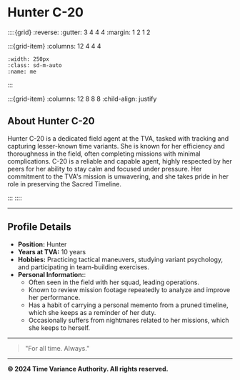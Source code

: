# **Hunter C-20**

::::{grid}
:reverse:
:gutter: 3 4 4 4
:margin: 1 2 1 2

:::{grid-item}
:columns: 12 4 4 4

```{image} /img/employee-6.png
:width: 250px
:class: sd-m-auto
:name: me
```

:::

:::{grid-item}
:columns: 12 8 8 8
:child-align: justify

## **About Hunter C-20**

Hunter C-20 is a dedicated field agent at the TVA, tasked with tracking and capturing lesser-known time variants. She is known for her efficiency and thoroughness in the field, often completing missions with minimal complications. C-20 is a reliable and capable agent, highly respected by her peers for her ability to stay calm and focused under pressure. Her commitment to the TVA's mission is unwavering, and she takes pride in her role in preserving the Sacred Timeline.

:::
::::

---

## **Profile Details**

- **Position:** Hunter
- **Years at TVA:** 10 years
- **Hobbies:** Practicing tactical maneuvers, studying variant psychology, and participating in team-building exercises.
- **Personal Information:**:
  - Often seen in the field with her squad, leading operations.
  - Known to review mission footage repeatedly to analyze and improve her performance.
  - Has a habit of carrying a personal memento from a pruned timeline, which she keeps as a reminder of her duty.
  - Occasionally suffers from nightmares related to her missions, which she keeps to herself.

---

> "For all time. Always."

---

**© 2024 Time Variance Authority. All rights reserved.**
